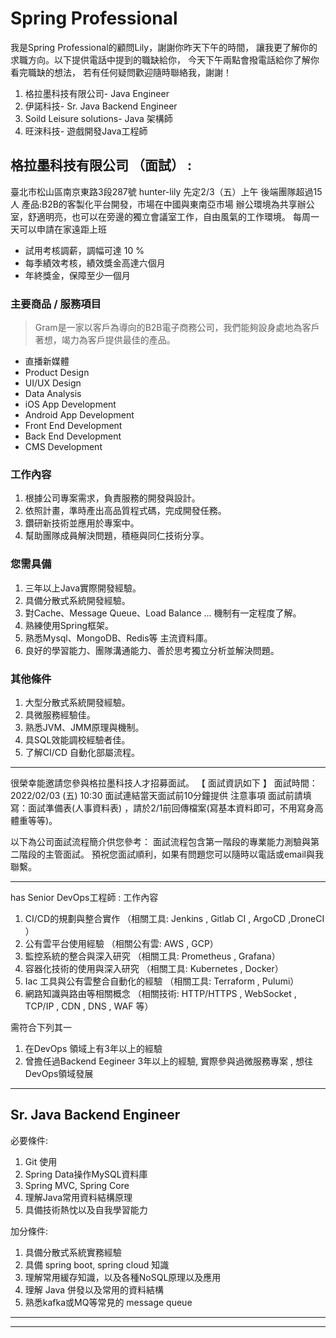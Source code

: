 # Spring Professional
我是Spring Professional的顧問Lily，謝謝你昨天下午的時間，
讓我更了解你的求職方向。以下提供電話中提到的職缺給你，
今天下午兩點會撥電話給你了解你看完職缺的想法，
若有任何疑問歡迎隨時聯絡我，謝謝！

1. 格拉墨科技有限公司- Java Engineer
2. 伊諾科技- Sr. Java Backend Engineer
3. Soild Leisure solutions- Java 架構師
4. 旺淶科技- 遊戲開發Java工程師


## 格拉墨科技有限公司 （面試） : 
臺北市松山區南京東路3段287號 hunter-lily 先定2/3（五）上午
後端團隊超過15人
產品:B2B的客製化平台開發，市場在中國與東南亞市場
辦公環境為共享辦公室，舒適明亮，也可以在旁邊的獨立會議室工作，自由風氣的工作環境。
每周一天可以申請在家遠距上班
- 試用考核調薪，調幅可達 10 %
- 每季績效考核，績效獎金高達六個月
- 年終獎金，保障至少一個月

### 主要商品 / 服務項目
> Gram是一家以客戶為導向的B2B電子商務公司，我們能夠設身處地為客戶著想，竭力為客戶提供最佳的產品。
- 直播新媒體
- Product Design
- UI/UX Design
- Data Analysis 
- iOS App Development
- Android App Development
- Front End Development
- Back End Development
- CMS Development


### 工作內容
1. 根據公司專案需求，負責服務的開發與設計。
2. 依照計畫，準時產出高品質程式碼，完成開發任務。
3. 鑽研新技術並應用於專案中。
4. 幫助團隊成員解決問題，積極與同仁技術分享。
### 您需具備
1. 三年以上Java實際開發經驗。
2. 具備分散式系統開發經驗。
3. 對Cache、Message Queue、Load Balance ... 機制有一定程度了解。
4. 熟練使用Spring框架。
5. 熟悉Mysql、MongoDB、Redis等 主流資料庫。
6. 良好的學習能力、團隊溝通能力、善於思考獨立分析並解決問題。
### 其他條件
1. 大型分散式系統開發經驗。
2. 具微服務經驗佳。
3. 熟悉JVM、JMM原理與機制。
4. 具SQL效能調校經驗者佳。
5. 了解CI/CD 自動化部屬流程。

---


很榮幸能邀請您參與格拉墨科技人才招募面試。
【 面試資訊如下 】
面試時間：2022/02/03 (五) 10:30
面試連結當天面試前10分鐘提供
注意事項
面試前請填寫：面試準備表(人事資料表) ，請於2/1前回傳檔案(寫基本資料即可，不用寫身高體重等等)。

以下為公司面試流程簡介供您參考：
面試流程包含第一階段的專業能力測驗與第二階段的主管面試。
預祝您面試順利，如果有問題您可以隨時以電話或email與我聯繫。



---

has Senior DevOps工程師 : 工作內容
1. CI/CD的規劃與整合實作 （相關工具: Jenkins , Gitlab CI , ArgoCD ,DroneCI ）
2. 公有雲平台使用經驗 （相關公有雲: AWS , GCP）
3. 監控系統的整合與深入研究 （相關工具: Prometheus , Grafana）
4. 容器化技術的使用與深入研究 （相關工具: Kubernetes , Docker）
5. Iac 工具與公有雲整合自動化的經驗 （相關工具: Terraform , Pulumi）
6. 網路知識與路由等相關概念 （相關技術: HTTP/HTTPS , WebSocket , TCP/IP , CDN , DNS , WAF 等）

需符合下列其一
1. 在DevOps 領域上有3年以上的經驗
2. 曾擔任過Backend Eegineer 3年以上的經驗, 實際參與過微服務專案 , 想往DevOps領域發展

---

## Sr. Java Backend Engineer
必要條件:
1. Git 使用
2. Spring Data操作MySQL資料庫
3. Spring MVC, Spring Core
4. 理解Java常用資料結構原理
5. 具備技術熱忱以及自我學習能力

加分條件:
1. 具備分散式系統實務經驗
2. 具備 spring boot, spring cloud 知識
3. 理解常用緩存知識，以及各種NoSQL原理以及應用
4. 理解 Java 併發以及常用的資料結構
5. 熟悉kafka或MQ等常見的 message queue

---


---


